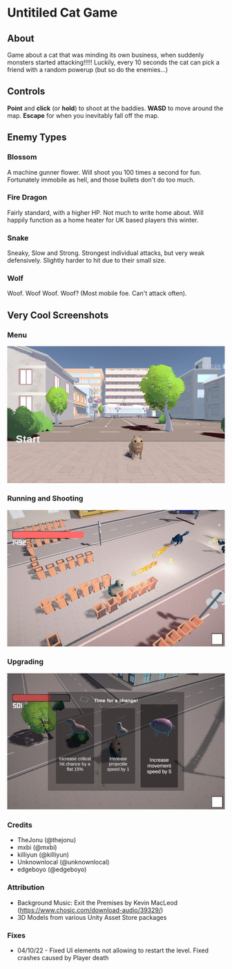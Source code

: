 # Untitiled Cat Game



## About
Game about a cat that was minding its own business, when suddenly monsters started attacking!!!!! Luckily, every 10 seconds the cat can pick a friend with a random powerup (but so do the enemies...)

## Controls
**Point** and **click** (or **hold**) to shoot at the baddies.
**WASD** to move around the map.
**Escape** for when you inevitably fall off the map.

## Enemy Types
### Blossom 
A machine gunner flower. Will shoot you 100 times a second for fun. Fortunately immobile as hell, and those bullets don't do too much.  
### Fire Dragon
Fairly standard, with a higher HP. Not much to write home about. Will happily function as a home heater for UK based players this winter.  
### Snake
Sneaky, Slow and Strong. Strongest individual attacks, but very weak defensively. Slightly harder to hit due to their small size.  
### Wolf
Woof. Woof Woof. Woof? (Most mobile foe. Can't attack often). 

## Very Cool Screenshots

### Menu

![menu.jpg](img/menu.jpg)

### Running and Shooting

![gameplay1.jpg](img/gameplay.jpg)

### Upgrading

![gameplay2.jpg](img/upgrade.jpg)

### Credits

* TheJonu (@thejonu)
* mxbi (@mxbi)
* killiyun (@killiyun)
* Unknownlocal (@unknownlocal)
* edgeboyo (@edgeboyo)

### Attribution

*  Background Music: Exit the Premises by Kevin MacLeod (https://www.chosic.com/download-audio/39329/)
* 3D Models from various Unity Asset Store packages

### Fixes

* 04/10/22 - Fixed UI elements not allowing to restart the level. Fixed crashes caused by Player death
